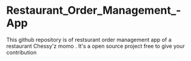 # Restaurant_Order_Management_-App
This github repository is of restsurant order management app of a restaurant Chessy'z momo . It's a open source project free to give your contribution
